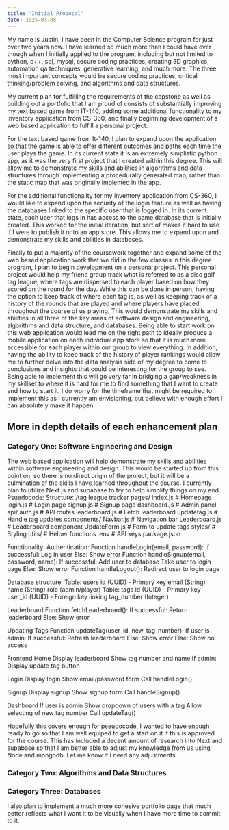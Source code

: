 ```yaml
---
title: "Initial Proposal"
date: 2025-03-08
---
```


My name is Justin, I have been in the Computer Science program for just over two years now. I have learned so much more than I could have ever though when I initially applied to the program, including but not limited to python, c++, sql, mysql, secure coding practices, creating 3D graphics, automation qa techniques, generative learning, and much more. The three most important concepts would be secure coding practices, critical thinking/problem solving, and algorithms and data structures.

My current plan for fulfilling the requirements of the capstone as well as building out a portfolio that I am proud of consists of substantially improving my text based game from IT-140, adding some additional functionality to my inventory application from CS-360, and finally beginning development of a web based application to fulfill a personal project.

For the text based game from It-140, I plan to expand upon the application so that the game is able to offer different outcomes and paths each time the user plays the game. In its current state it is an extremely simplistic python app, as it was the very first project that I created within this degree. This will allow me to demonstrate my skills and abilities in algorithms and data structures through implementing a procedurally generated map, rather than the static map that was originally implented in the app. 

For the additional functionality for my inventory application from CS-360, I would like to expand upon the security of the login feature as well as having the databases linked to the specific user that is logged in. In its current state, each user that logs in has access to the same database that is initially created. This worked for the initial iteration, but sort of makes it hard to use if I were to publish it onto an app store. This allows me to expand upon and demonstrate my skills and abilities in databases.

Finally to put a majority of the coursework together and expand some of the web based application work that we did in the few classes in this degree program, I plan to begin development on a personal project. This personal project would help my friend group track what is referred to as a disc golf tag league, where tags are dispersed to each player based on how they scored on the round for the day. While this can be done in person, having the option to keep track of where each tag is, as well as keeping track of a history of the rounds that are played and where players have placed throughout the course of us playing. This would demonstrate my skills and abilities in all three of the key areas of software design and engineering, algorithms and data structure, and databases. Being able to start work on this web application would lead me on the right path to ideally produce a mobile application on each individual app store so that it is much more accessible for each player within our group to view everything. In addition, having the ability to keep track of the history of player rankings would allow me to further delve into the data analysis side of my degree to come to conclusions and insights that could be interesting for the group to see. Being able to implement this will go very far in bridging a gap/weakness in my skillset to where it is hard for me to find something that I want to create and how to start it. I do worry for the timeframe that might be required to implement this as I currently am envisioning, but believe with enough effort I can absolutely make it happen.

## More in depth details of each enhancement plan
### Category One: Software Engineering and Design
The web based application will help demonstrate my skills and abilities within software engineering and design. This would be started up from this point on, so there is no direct origin of the project, but it will be a culmination of the skills I have learned throughout the course. I currently plan to utilize Next.js and supabase to try to help simplify things on my end.
Psuedocode:
Structure:
/tag league tracker pages/
  index.js # Homepage
  login.js # Login page
  signup.js # Signup page
  dashboard.js # Admin panel
  api/
    auth.js # API routes
    leaderboard.js # Fetch leaderboard
    updatetag.js # Handle tag updates
components/
  Navbar.js # Navigation bar
  Leaderboard.js # Leaderboard component
  UpdateForm.js # Form to update tags
styles/ # Styling
utils/ # Helper functions
.env # API keys
package.json

Functionality:
Authentication:
Function handleLogin(email, password):
  If successful:
    Log in user
  Else:
    Show error
Function handleSignup(email, password, name):
  If successful:
    Add user to database
    Take user to login page
  Else:
    Show error 
Function handleLogout():
  Redirect user to login page

Database structure:
Table: users
  id (UUID) - Primary key
  email (String)
  name (String)
  role (admin/player)
Table: tags
  id (UUID) - Primary key
  user_id (UUID) - Foreign key linking
  tag_number (Integer)

Leaderboard
Function fetchLeaderboard():
  If successful:
    Return leaderboard
  Else:
    Show error

Updating Tags
Function updateTag(user_id, new_tag_number):
  If user is admin:
    If successful:
      Refresh leaderboard
    Else:
      Show error
  Else:
    Show no access

Frontend
Home
Display leaderboard
  Show tag number and name
If admin:
  Display update tag button

Login
Display login
  Show email/password form
  Call handleLogin()

Signup
Display signup
  Show signup form
    Call handleSignup()

Dashboard
If user is admin
  Show dropdown of users with a tag
  Allow selecting of new tag number
    Call updateTag()

Hopefully this covers enough for pseudocode, I wanted to have enough ready to go so that I am well equiped to get a start on it if this is approved for the course. This has included a decent amount of research into Next and supabase so that I am better able to adjust my knowledge from us using Node and mongodb. Let me know if I need any adjustments.

### Category Two: Algorithms and Data Structures

### Category Three: Databases



I also plan to implement a much more cohesive portfolio page that much better reflects what I want it to be visually when I have more time to commit to it.
